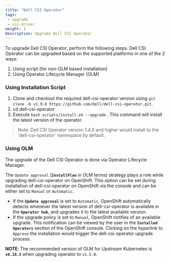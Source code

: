 ```yaml
---
title: "Dell CSI Operator"
tags:
 - upgrade
 - csi-driver
weight: 1
Description: Upgrade Dell CSI Operator
---
```

To upgrade Dell CSI Operator, perform the following steps.
Dell CSI Operator can be upgraded based on the supported platforms in one of the 2 ways:
1.	Using script (for non-OLM based installation)
2.	Using Operator Lifecycle Manager (OLM)


### Using Installation Script
1. Clone and checkout the required dell-csi-operator version using `git clone -b v1.9.0 https://github.com/dell/dell-csi-operator.git`.
2. cd dell-csi-operator
3. Execute `bash scripts/install.sh --upgrade`  . This command will install the latest version of the operator.
>Note: Dell CSI Operator version 1.4.0 and higher would install to the 'dell-csi-operator' namespace by default.

### Using OLM
The upgrade of the Dell CSI Operator is done via Operator Lifecycle Manager.

The `Update approval` (**`InstallPlan`** in OLM terms) strategy plays a role while upgrading dell-csi-operator on OpenShift. This option can be set during installation of dell-csi-operator on OpenShift via the console and can be either set to `Manual` or `Automatic`.
  - If the **`Update approval`** is set to `Automatic`, OpenShift automatically detects whenever the latest version of dell-csi-operator is available in the **`Operator hub`**, and upgrades it to the latest available version.
  - If the upgrade policy is set to `Manual`, OpenShift notifies of an available upgrade. This notification can be viewed by the user in the **`Installed Operators`** section of the OpenShift console. Clicking on the hyperlink to `Approve` the installation would trigger the dell-csi-operator upgrade process.

**NOTE**: The recommended version of OLM for Upstream Kubernetes is **`v0.18.3`** when upgrading operator to `v1.5.0`.

